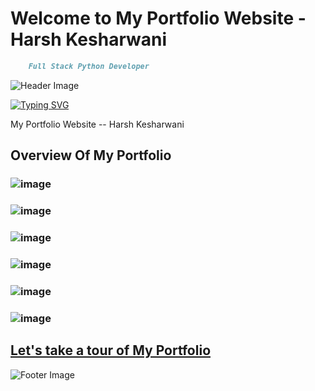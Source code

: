 # Welcome to My Portfolio Website - Harsh Kesharwani

```markdown
    Full Stack Python Developer
```

![Header Image](https://capsule-render.vercel.app/api?type=waving&color=00bfbf&height=120&section=header)

[![Typing SVG](https://readme-typing-svg.herokuapp.com/?color=00bfbf&size=35&center=true&vCenter=true&width=1000&lines=HELLO,+MY+NAME+is+Harsh+Kesharwani;I'm+22+years+old;I+am+from+Sagar,+Madhya+Pradesh,+India;This+is+My+Portfolio+Website;Be+Welcome!+:%29)](https://git.io/typing-svg)

My Portfolio Website -- Harsh Kesharwani

## Overview Of My Portfolio

### ![image](https://github.com/harshgithup/Portfolio/assets/116560172/0da3d9d9-4718-4473-8b0c-b0e41029048f)

### ![image](https://github.com/harshgithup/Portfolio/assets/116560172/fbc69656-2d52-4bdd-ab3c-81c54cfb6546)

### ![image](https://github.com/harshgithup/Portfolio/assets/116560172/40550cb4-5c59-4de5-b26e-e9c3c595ae8b)

### ![image](https://github.com/harshgithup/Portfolio/assets/116560172/f3bbe6c3-6ac2-4623-b07b-962e90de62e3)

### ![image](https://github.com/Harsh-GitHup/My-Portfolio/assets/116560172/d8897dcc-98a2-409b-86b7-dddff3503b7b)

### ![image](https://github.com/harshgithup/Portfolio/assets/116560172/8c9c58ed-0f8d-46c9-92fb-6f9314e4cac8)

## [Let's take a tour of My Portfolio](https://Harsh-GitHup.github.io/My-Portfolio/)

![Footer Image](https://capsule-render.vercel.app/api?type=waving&color=00bfbf&height=120&section=footer)
